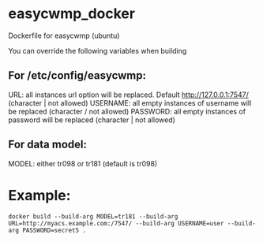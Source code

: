 # easycwmp_docker
Dockerfile for easycwmp (ubuntu)

You can override the following variables when building

For /etc/config/easycwmp:
-------------------------
URL: all instances url option will be replaced. Default http://127.0.0.1:7547/ (character | not allowed)
USERNAME: all empty instances of username will be replaced (character / not allowed)
PASSWORD: all empty instances of password will be replaced (character | not allowed)

For data model:
---------------
MODEL: either tr098 or  tr181 (default is tr098)

Example:
========
```
docker build --build-arg MODEL=tr181 --build-arg URL=http://myacs.example.com:/7547/ --build-arg USERNAME=user --build-arg PASSWORD=secret5 .
```

